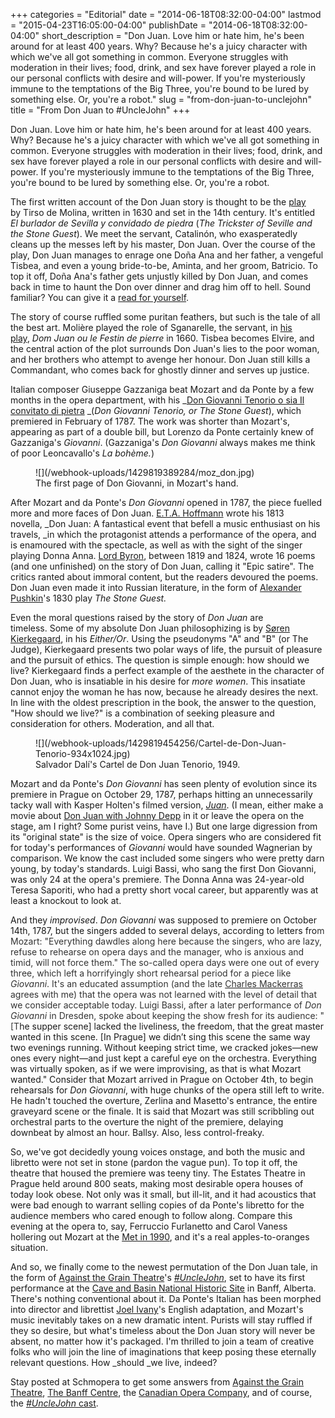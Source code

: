+++
categories = "Editorial"
date = "2014-06-18T08:32:00-04:00"
lastmod = "2015-04-23T16:05:00-04:00"
publishDate = "2014-06-18T08:32:00-04:00"
short_description = "Don Juan. Love him or hate him, he's been around for at least 400 years. Why? Because he's a juicy character with which we've all got something in common. Everyone struggles with moderation in their lives; food, drink, and sex have forever played a role in our personal conflicts with desire and will-power. If you're mysteriously immune to the temptations of the Big Three, you're bound to be lured by something else. Or, you're a robot."
slug = "from-don-juan-to-unclejohn"
title = "From Don Juan to #UncleJohn"
+++

Don Juan. Love him or hate him, he's been around for at least 400 years. Why? Because he's a juicy character with which we've all got something in common. Everyone struggles with moderation in their lives; food, drink, and sex have forever played a role in our personal conflicts with desire and will-power. If you're mysteriously immune to the temptations of the Big Three, you're bound to be lured by something else. Or, you're a robot.

The first written account of the Don Juan story is thought to be the [play](http://en.wikipedia.org/wiki/El_burlador_de_Sevilla_y_convidado_de_piedra) by Tirso de Molina, written in 1630 and set in the 14th century. It's entitled _El burlador de Sevilla y convidado de piedra_ (_The Trickster of Seville and the Stone Guest_). We meet the servant, Catalinón, who exasperatedly cleans up the messes left by his master, Don Juan. Over the course of the play, Don Juan manages to enrage one Doña Ana and her father, a vengeful Tisbea, and even a young bride-to-be, Aminta, and her groom, Batricio. To top it off, Doña Ana's father gets unjustly killed by Don Juan, and comes back in time to haunt the Don over dinner and drag him off to hell. Sound familiar? You can give it a [read for yourself](http://barons.smhall.org/facultyweb/w2179/stm28395-01/Playboy_of_Seville.pdf).

The story of course ruffled some puritan feathers, but such is the tale of all the best art. Molière played the role of Sganarelle, the servant, in [his play](http://en.wikipedia.org/wiki/Dom_Juan), _Dom Juan ou le Festin de pierre_ in 1660\. Tisbea becomes Elvire, and the central action of the plot surrounds Don Juan's lies to the poor woman, and her brothers who attempt to avenge her honour. Don Juan still kills a Commandant, who comes back for ghostly dinner and serves up justice.

Italian composer Giuseppe Gazzaniga beat Mozart and da Ponte by a few months in the opera department, with his _[Don Giovanni Tenorio o sia Il convitato di pietra](http://en.wikipedia.org/wiki/Don_Giovanni_Tenorio) _(_Don Giovanni Tenorio, or The Stone Guest_), which premiered in February of 1787\. The work was shorter than Mozart's, appearing as part of a double bill, but Lorenzo da Ponte certainly knew of Gazzaniga's _Giovanni_. (Gazzaniga's _Don Giovanni_ always makes me think of poor Leoncavallo's _La bohème._)

<figure data-type="image">
![](/webhook-uploads/1429819389284/moz_don.jpg)
<figcaption>The first page of Don Giovanni, in Mozart's hand.
</figcaption>
</figure>

After Mozart and da Ponte's _Don Giovanni_ opened in 1787, the piece fuelled more and more faces of Don Juan. [E.T.A. Hoffmann](http://shirtysleeves.blogspot.ca/2007/06/translation-of-don-juan-by-e-t-hoffmann.html) wrote his 1813 novella, _Don Juan: A fantastical event that befell a music enthusiast on his travels, _in which the protagonist attends a performance of the opera, and is enamoured with the spectacle, as well as with the sight of the singer playing Donna Anna. [Lord Byron](http://en.wikipedia.org/wiki/Don_Juan_(Byron)), between 1819 and 1824, wrote 16 poems (and one unfinished) on the story of Don Juan, calling it "Epic satire". The critics ranted about immoral content, but the readers devoured the poems. Don Juan even made it into Russian literature, in the form of [Alexander Pushkin](http://en.wikipedia.org/wiki/The_Stone_Guest_(play))'s 1830 play _The Stone Guest._

Even the moral questions raised by the story of _Don Juan_ are timeless. Some of my absolute Don Juan philosophizing is by [Søren Kierkegaard](http://en.wikipedia.org/?title=Either/Or), in his _Either/Or_. Using the pseudonyms "A" and "B" (or The Judge), Kierkegaard presents two polar ways of life, the pursuit of pleasure and the pursuit of ethics. The question is simple enough: how should we live? Kierkegaard finds a perfect example of the aesthete in the character of Don Juan, who is insatiable in his desire for _more women_. This insatiate cannot enjoy the woman he has now, because he already desires the next. In line with the oldest prescription in the book, the answer to the question, "How should we live?" is a combination of seeking pleasure and consideration for others. Moderation, and all that.

<figure data-type="image">
![](/webhook-uploads/1429819454256/Cartel-de-Don-Juan-Tenorio-934x1024.jpg)
<figcaption>Salvador Dalí's Cartel de Don Juan Tenorio, 1949.
</figcaption>
</figure>

Mozart and da Ponte's _Don Giovanni_ has seen plenty of evolution since its premiere in Prague on October 29, 1787, perhaps hitting an unnecessarily tacky wall with Kasper Holten's filmed version, _[Juan](http://juanfilm.dk/eng/index.php?page=historien)_. (I mean, either make a movie about [Don Juan with Johnny Depp](http://www.imdb.com/title/tt0112883/) in it or leave the opera on the stage, am I right? Some purist veins, have I.) But one large digression from its "original state" is the size of voice. Opera singers who are considered fit for today's performances of _Giovanni_ would have sounded Wagnerian by comparison. We know the cast included some singers who were pretty darn young, by today's standards. Luigi Bassi, who sang the first Don Giovanni, was only 24 at the opera's premiere. The Donna Anna was 24-year-old Teresa Saporiti, who had a pretty short vocal career, but apparently was at least a knockout to look at.

And they _improvised_. _Don Giovanni_ was supposed to premiere on October 14th, 1787, but the singers added to several delays, according to letters fro<span style="color: #333333;">m Mozart: "Everything dawdles along here because the singers, who are lazy, refuse to rehearse on opera days and the manager, who is anxious and timid, will not force them." The so-called opera days were one out of every three, which left a horrifyingly short rehearsal period for a piece like _Giovanni_. It's an educated assumption (and the late [<span style="color: #333333;">Charles Mackerras</span>](http://www.opera.co.uk/view-review.php?reviewID=46) agrees with me) that the opera was not learned with the level of detail that we consider acceptable today. Luigi Bassi, after a later performance of _Don Giovanni_ in Dresden, spoke about keeping the show fresh for its audience: "[T</span>he supper scene] lacked the liveliness, the freedom, that the great master wanted in this scene. [In Prague] we didn’t sing this scene the same way two evenings running. Without keeping strict time, we cracked jokes—new ones every night—and just kept a careful eye on the orchestra. Everything was virtually spoken, as if we were improvising, as that is what Mozart wanted." Consider that Mozart arrived in Prague on October 4th, to begin rehearsals for _Don Giovanni_, with huge chunks of the opera still left to write. He hadn't touched the overture, Zerlina and Masetto's entrance, the entire graveyard scene or the finale. It is said that Mozart was still scribbling out orchestral parts to the overture the night of the premiere, delaying downbeat by almost an hour. Ballsy. Also, less control-freaky.

So, we've got decidedly young voices onstage, and both the music and libretto were not set in stone (pardon the vague pun). To top it off, the theatre that housed the premiere was teeny tiny. The Estates Theatre in Prague held around 800 seats, making most desirable opera houses of today look obese. Not only was it small, but ill-lit, and it had acoustics that were bad enough to warrant selling copies of da Ponte's libretto for the audience members who cared enough to follow along. Compare this evening at the opera to, say, Ferruccio Furlanetto and Carol Vaness hollering out Mozart at the [Met in 1990](https://www.youtube.com/watch?v=vKfeuF_uvk8), and it's a real apples-to-oranges situation.

And so, we finally come to the newest permutation of the Don Juan tale, in the form of [Against the Grain Theatre](http://againstthegraintheatre.com/)'s [_#UncleJohn_](https://www.facebook.com/events/1494928980723400/), set to have its first performance at the [Cave and Basin National Historic Site](http://www.pc.gc.ca/eng/lhn-nhs/ab/caveandbasin/activ/calendrier-events.aspx#August) in Banff, Alberta. There's nothing conventional about it. Da Ponte's Italian has been morphed into director and librettist [Joel Ivany](https://twitter.com/joelivany)'s English adaptation, and Mozart's music inevitably takes on a new dramatic intent. Purists will stay ruffled if they so desire, but what's timeless about the Don Juan story will never be absent, no matter how it's packaged. I'm thrilled to join a team of creative folks who will join the line of imaginations that keep posing these eternally relevant questions. How _should _we live, indeed?

Stay posted at Schmopera to get some answers from [Against the Grain Theatre](http://againstthegraintheatre.com/), [The Banff Centre](http://www.banffcentre.ca/programs/program.aspx?id=1457), the [Canadian Opera Company](http://www.coc.ca/), and of course, the [_#UncleJohn_ cast](http://schmopera.com/?s=%23UncleJohn).
